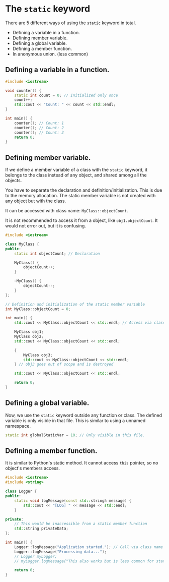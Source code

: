 # The `static` keyword

There are 5 different ways of using the `static` keyword in total.

* Defining a variable in a function.
* Defining member variable.
* Defining a global variable.
* Defining a member function.
* In anonymous union. (less common)

## Defining a variable in a function.

```cpp
#include <iostream>

void counter() {
    static int count = 0; // Initialized only once
    count++;
    std::cout << "Count: " << count << std::endl;
}

int main() {
    counter(); // Count: 1
    counter(); // Count: 2
    counter(); // Count: 3
    return 0;
}
```

## Defining member variable.

If we define a member variable of a class with the `static` keyword,
it belongs to the class instead of any object, and shared among all the objects.

You have to separate the declaration and definition/initialization. This is due to the memory allocation.
The static member variable is not created with any object but with the class.

It can be accessed with class name: `MyClass::objectCount`.

It is not recommended to access it from a object, like `obj1.objectCount`.
It would not error out, but it is confusing.

```cpp
#include <iostream>

class MyClass {
public:
    static int objectCount; // Declaration

    MyClass() {
        objectCount++;
    }

    ~MyClass() {
        objectCount--;
    }
};

// Definition and initialization of the static member variable
int MyClass::objectCount = 0;

int main() {
    std::cout << MyClass::objectCount << std::endl; // Access via class name

    MyClass obj1;
    MyClass obj2;
    std::cout << MyClass::objectCount << std::endl;

    {
        MyClass obj3;
        std::cout << MyClass::objectCount << std::endl;
    } // obj3 goes out of scope and is destroyed

    std::cout << MyClass::objectCount << std::endl;

    return 0;
}
```

## Defining a global variable.

Now, we use the `static` keyword outside any function or class.
The defined variable is only visible in that file.
This is similar to using a unnamed namespace.

```cpp
static int globalStaticVar = 10; // Only visible in this file.
```

## Defining a member function.

It is similar to Python's static method.
It cannot access `this` pointer, so no object's members access.

```cpp
#include <iostream>
#include <string>

class Logger {
public:
    static void logMessage(const std::string& message) {
        std::cout << "[LOG] " << message << std::endl;
    }

private:
    // This would be inaccessible from a static member function
    std::string privateData;
};

int main() {
    Logger::logMessage("Application started."); // Call via class name
    Logger::logMessage("Processing data...");
    // Logger myLogger;
    // myLogger.logMessage("This also works but is less common for static functions.");

    return 0;
}
```
